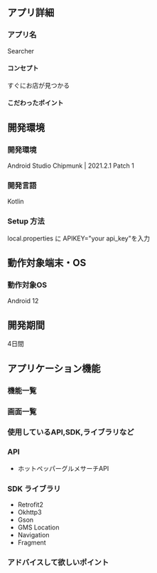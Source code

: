 ## アプリ詳細
### アプリ名
Searcher

#### コンセプト
すぐにお店が見つかる

#### こだわったポイント

## 開発環境
### 開発環境
Android Studio Chipmunk | 2021.2.1 Patch 1

### 開発言語
Kotlin

### Setup 方法
local.properties に APIKEY="your api_key"を入力

## 動作対象端末・OS
### 動作対象OS
Android 12

## 開発期間
4日間

## アプリケーション機能

### 機能一覧


### 画面一覧


### 使用しているAPI,SDK,ライブラリなど
### API
- ホットペッパーグルメサーチAPI
### SDK ライブラリ
- Retrofit2
- Okhttp3
- Gson
- GMS Location
- Navigation
- Fragment

### アドバイスして欲しいポイント
